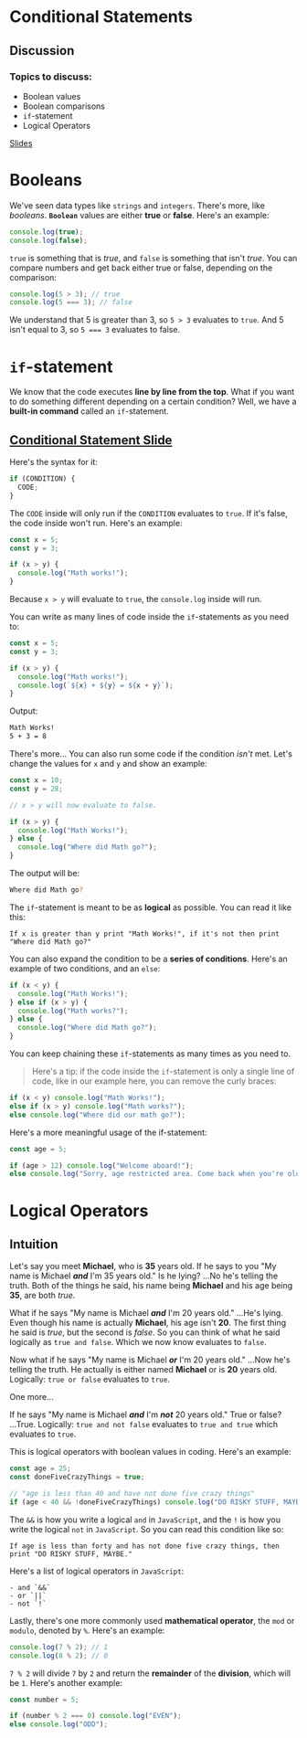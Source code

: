 # Conditional Statements

## Discussion

### Topics to discuss:

- Boolean values
- Boolean comparisons
- `if`-statement
- Logical Operators

[Slides](https://docs.google.com/presentation/d/1M83Fc6cOUwKglqaLR02XVjVhyNppJHMxqHFx5K1D0Jk/edit?usp=sharing)

# Booleans

We've seen data types like `strings` and `integers`. There's more, like _booleans_. **`Boolean`** values are either **true** or **false**. Here's an example:

```javascript
console.log(true);
console.log(false);
```

`true` is something that is _true_, and `false` is something that isn't _true_. You can compare numbers and get back either true or false, depending on the comparison:

```javascript
console.log(5 > 3); // true
console.log(5 === 3); // false
```

We understand that 5 is greater than 3, so `5 > 3` evaluates to `true`. And 5 isn't equal to 3, so `5 === 3` evaluates to false.

# `if`-statement

We know that the code executes **line by line from the top**. What if you want to do something different depending on a certain condition? Well, we have a **built-in command** called an `if`-statement.

## [Conditional Statement Slide](https://docs.google.com/presentation/d/1P8MPXUktK_viz0AO2Vqu4WKPrCiWLh7CGbiKrTztLcU/edit#slide=id.g44b02ef8a3_0_213)

Here's the syntax for it:

```javascript
if (CONDITION) {
  CODE;
}
```

The `CODE` inside will only run if the `CONDITION` evaluates to `true`. If it's false, the code inside won't run. Here's an example:

```javascript
const x = 5;
const y = 3;

if (x > y) {
  console.log("Math works!");
}
```

Because `x > y` will evaluate to `true`, the `console.log` inside will run.

You can write as many lines of code inside the `if`-statements as you need to:

```javascript
const x = 5;
const y = 3;

if (x > y) {
  console.log("Math works!");
  console.log(`${x} + ${y} = ${x + y}`);
}
```

Output:

```bash
Math Works!
5 + 3 = 8
```

There's more... You can also run some code if the condition _isn't_ met. Let's change the values for `x` and `y` and show an example:

```javascript
const x = 10;
const y = 28;

// x > y will now evaluate to false.

if (x > y) {
  console.log("Math Works!");
} else {
  console.log("Where did Math go?");
}
```

The output will be:

```bash
Where did Math go?
```

The `if`-statement is meant to be as **logical** as possible. You can read it like this:

```
If x is greater than y print "Math Works!", if it's not then print "Where did Math go?"
```

You can also expand the condition to be a **series of conditions**. Here's an example of two conditions, and an `else`:

```javascript
if (x < y) {
  console.log("Math Works!");
} else if (x > y) {
  console.log("Math works?");
} else {
  console.log("Where did Math go?");
}
```

You can keep chaining these `if`-statements as many times as you need to.

> Here's a tip: if the code inside the `if`-statement is only a single line of code, like in our example here, you can remove the curly braces:

```javascript
if (x < y) console.log("Math Works!");
else if (x > y) console.log("Math works?");
else console.log("Where did our math go?");
```

Here's a more meaningful usage of the if-statement:

```javascript
const age = 5;

if (age > 12) console.log("Welcome aboard!");
else console.log("Sorry, age restricted area. Come back when you're older.");
```

# Logical Operators

## Intuition

Let's say you meet **Michael**, who is **35** years old. If he says to you "My name is Michael **_and_** I'm 35 years old." Is he lying? ...No he's telling the truth. Both of the things he said, his name being **Michael** and his age being **35**, are both _true_.

What if he says "My name is Michael **_and_** I'm 20 years old." ...He's lying. Even though his name is actually **Michael**, his age isn't **20**. The first thing he said is _true_, but the second is _false_. So you can think of what he said logically as `true and false`. Which we now know evaluates to `false`.

Now what if he says "My name is Michael **_or_** I'm 20 years old." ...Now he's telling the truth. He actually is either named **Michael** or is **20** years old. Logically: `true or false` evaluates to `true`.

One more...

If he says "My name is Michael **_and_** I'm **_not_** 20 years old." True or false? ...True. Logically: `true and not false` evaluates to `true and true` which evaluates to `true`.

This is logical operators with boolean values in coding. Here's an example:

```javascript
const age = 25;
const doneFiveCrazyThings = true;

// "age is less than 40 and have not done five crazy things"
if (age < 40 && !doneFiveCrazyThings) console.log("DO RISKY STUFF, MAYBE.");
```

The `&&` is how you write a logical `and` in `JavaScript`, and the `!` is how you write the logical `not` in `JavaScript`. So you can read this condition like so:

```
If age is less than forty and has not done five crazy things, then print "DO RISKY STUFF, MAYBE."
```

Here's a list of logical operators in `JavaScript`:

```
- and `&&`
- or `||`
- not `!`
```

Lastly, there's one more commonly used **mathematical operator**, the `mod` or `modulo`, denoted by `%`. Here's an example:

```javascript
console.log(7 % 2); // 1
console.log(8 % 2); // 0
```

`7 % 2` will divide `7` by `2` and return the **remainder** of the **division**, which will be `1`. Here's another example:

```javascript
const number = 5;

if (number % 2 === 0) console.log("EVEN");
else console.log("ODD");
```
